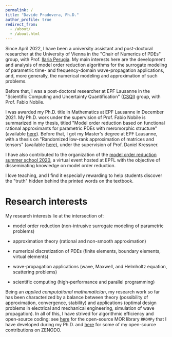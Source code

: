 ```yaml
---
permalink: /
title: "Davide Pradovera, Ph.D."
author_profile: true
redirect_from: 
  - /about/
  - /about.html
---
```


Since April 2022, I have been a university assistant and post-doctoral researcher at the University of Vienna in the "Chair of Numerics of PDEs" group, with Prof. [Ilaria Perugia](https://mat.univie.ac.at/~perugia/). My main interests here are the development and analysis of model order reduction algorithms for the surrogate modeling of parametric time- and frequency-domain wave-propagation applications, and, more generally, the numerical modeling and approximation of such problems.

Before that, I was a post-doctoral researcher at EPF Lausanne in the "Scientific Computing and Uncertainty Quantification" ([CSQI](https://www.epfl.ch/labs/csqi/)) group, with Prof. Fabio Nobile.

I was awarded my Ph.D. title in Mathematics at EPF Lausanne in December 2021. My Ph.D. work under the supervision of Prof. Fabio Nobile is summarized in my thesis, titled "Model order reduction based on functional rational approximants for parametric PDEs with meromorphic structure" (available [here](https://infoscience.epfl.ch/record/289347/files/EPFL_TH9271.pdf)). Before that, I got my Master's degree at EPF Lausanne, with a thesis on "Randomized low-rank approximation of matrices and tensors" (available [here](/files/masters_randomized_low-rank.pdf)), under the supervision of Prof. Daniel Kressner.

I have also contributed to the organization of the [model order reduction summer school 2020](https://archiveweb.epfl.ch/morss2020.epfl.ch/), a virtual event hosted at EPFL with the objective of disseminating knowledge on model order reduction.

I love teaching, and I find it especially rewarding to help students discover the "truth" hidden behind the printed words on the textbook.

Research interests
=====

My research interests lie at the intersection of:

- model order reduction (non-intrusive surrogate modeling of parametric problems)

- approximation theory (rational and non-smooth approximation)

- numerical discretization of PDEs (finite elements, boundary elements, virtual elements)

- wave-propagation applications (wave, Maxwell, and Helmholtz equation, scattering problems)

- scientific computing (high-performance and parallel programming)

Being an _applied computational mathematician_, my research work so far has been characterized by a balance between theory (possibility of approximation, convergence, stability) and applications (optimal design problems in electrical and mechanical engineering, simulation of wave propagation). In all of this, I have strived for algorithmic efficiency and open-source coding: see [here](https://c4science.ch/source/RROMPy/) for the open-source MOR library `RROMPy` that I have developed during my Ph.D. and [here](https://zenodo.org/search?q=%22Pradovera,%20Davide%22) for some of my open-source contributions on ZENODO.




